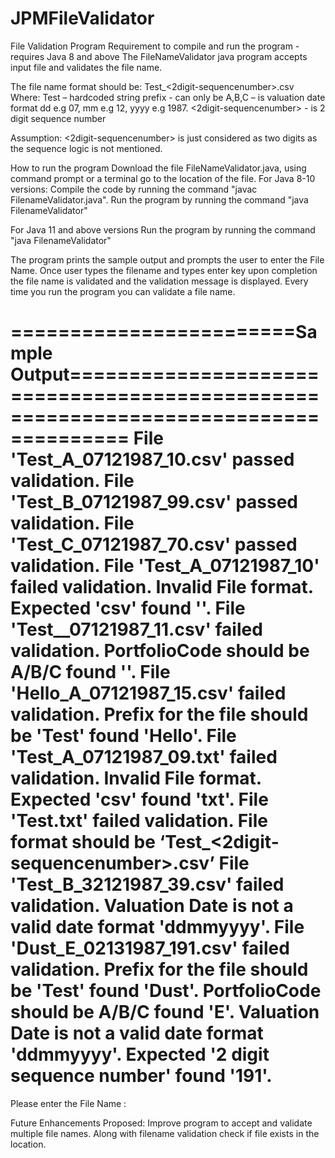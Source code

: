 # JPMFileValidator
File Validation Program
Requirement to compile and run the program - requires Java 8 and above
The FileNameValidator java program accepts input file and validates the file name.

The file name format should be:
Test_<portfoliocode>_<ddmmyyyy>_<2digit-sequencenumber>.csv
Where:
Test – hardcoded string prefix
<portfoliocode> - can only be A,B,C
<ddmmyyyy>– is valuation date format dd e.g 07, mm e.g 12, yyyy e.g 1987.
<2digit-sequencenumber> - is 2 digit sequence number

Assumption:
<2digit-sequencenumber> is just considered as two digits as the sequence logic is not mentioned.

How to run the program
Download the file FileNameValidator.java, using command prompt or a terminal go to the location of the file.
For Java 8-10 versions:
Compile the code by running the command "javac FilenameValidator.java".
Run the program by running the command "java FilenameValidator"

For Java 11 and above versions
Run the program by running the command "java FilenameValidator"

The program prints the sample output and prompts the user to enter the File Name. Once user types the filename and types enter key upon completion the file name is validated and the validation message is displayed. Every time you run the program you can validate a file name.

========================Sample Output===================================================================================
File 'Test_A_07121987_10.csv' passed validation.
File 'Test_B_07121987_99.csv' passed validation.
File 'Test_C_07121987_70.csv' passed validation.
File 'Test_A_07121987_10' failed validation. Invalid File format. Expected 'csv' found ''.
File 'Test__07121987_11.csv' failed validation. PortfolioCode should be A/B/C found ''.
File 'Hello_A_07121987_15.csv' failed validation. Prefix for the file should be 'Test' found 'Hello'.
File 'Test_A_07121987_09.txt' failed validation. Invalid File format. Expected 'csv' found 'txt'.
File 'Test.txt' failed validation. File format should be ‘Test_<portfoliocode>_<ddmmyyyy>_<2digit-sequencenumber>.csv’
File 'Test_B_32121987_39.csv' failed validation. Valuation Date is not a valid date format 'ddmmyyyy'.
File 'Dust_E_02131987_191.csv' failed validation. Prefix for the file should be 'Test' found 'Dust'. PortfolioCode should be A/B/C found 'E'. Valuation Date is not a valid date format 'ddmmyyyy'. Expected '2 digit sequence number' found '191'.
========================================================================================================================


Please enter the File Name :

Future Enhancements Proposed:
Improve program to accept and validate multiple file names.
Along with filename validation check if file exists in the location.
